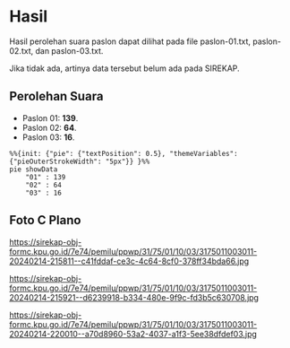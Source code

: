 # Hasil

Hasil perolehan suara paslon dapat dilihat pada file paslon-01.txt, paslon-02.txt, dan paslon-03.txt.

Jika tidak ada, artinya data tersebut belum ada pada SIREKAP.

## Perolehan Suara

 * Paslon 01: **139**.
 * Paslon 02: **64**.
 * Paslon 03: **16**.

```mermaid
%%{init: {"pie": {"textPosition": 0.5}, "themeVariables": {"pieOuterStrokeWidth": "5px"}} }%%
pie showData
    "01" : 139
    "02" : 64
    "03" : 16
```
## Foto C Plano

https://sirekap-obj-formc.kpu.go.id/7e74/pemilu/ppwp/31/75/01/10/03/3175011003011-20240214-215811--c41fddaf-ce3c-4c64-8cf0-378ff34bda66.jpg

https://sirekap-obj-formc.kpu.go.id/7e74/pemilu/ppwp/31/75/01/10/03/3175011003011-20240214-215921--d6239918-b334-480e-9f9c-fd3b5c630708.jpg

https://sirekap-obj-formc.kpu.go.id/7e74/pemilu/ppwp/31/75/01/10/03/3175011003011-20240214-220010--a70d8960-53a2-4037-a1f3-5ee38dfdef03.jpg
